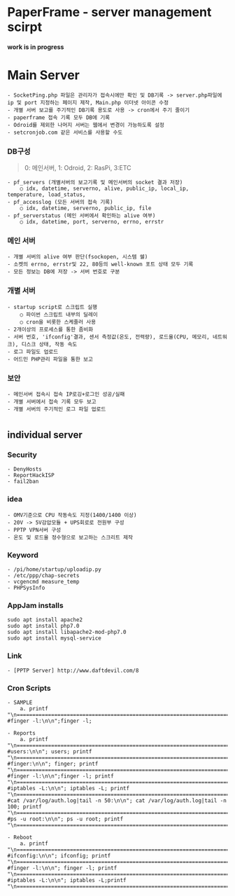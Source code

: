 # PaperFrame - server management scirpt

#### work is in progress

#

# Main Server
	- SocketPing.php 파일은 관리자가 접속시에만 확인 및 DB기록 -> server.php파일에 ip 및 port 지정하는 페이지 제작, Main.php 이더넷 아이콘 수정
	- 개별 서버 보고를 주기적인 DB기록 용도로 사용 -> cron에서 주기 줄이기
	- paperframe 접속 기록 모두 DB에 기록
	- Odroid를 제외한 나머지 서버는 웹에서 변경이 가능하도록 설정
	- setcronjob.com 같은 서비스를 사용할 수도

### DB구성
> 0: 메인서버, 1: Odroid, 2: RasPi, 3:ETC

	- pf_servers (개별서버의 보고기록 및 메인서버의 socket 결과 저장)
		○ idx, datetime, serverno, alive, public_ip, local_ip, temperature, load_status, 
	- pf_accesslog (모든 서버의 접속 기록)
		○ idx, datetime, serverno, public_ip, file
	- pf_serverstatus (메인 서버에서 확인하는 alive 여부)
		○ idx, datetime, port, serverno, errno, errstr

### 메인 서버
	- 개별 서버의 alive 여부 판단(fsockopen, 시스템 쉘)
	- 소켓의 errno, errstr및 22, 80등의 well-known 포트 상태 모두 기록
	- 모든 정보는 DB에 저장 -> 서버 번호로 구분

### 개별 서버
	- startup script로 스크립트 실행
		○ 파이썬 스크립트 내부의 딜레이
		○ cron을 비롯한 스케줄러 사용
	- 2개이상의 프로세스를 통한 좀비화
	- 서버 번호, 'ifconfig'결과, 센서 측정값(온도, 전력량), 로드율(CPU, 메모리, 네트워크), 디스크 상태, 작동 속도
	- 로그 파일도 업로드
	- 어드민 PHP관리 파일을 통한 보고

### 보안
	- 메인서버 접속시 접속 IP로깅+로그인 성공/실패
	- 개별 서버에서 접속 기록 모두 보고
	- 개별 서버의 주기적인 로그 파일 업로드

#

## individual server

### Security
	- DenyHosts
	- ReportHackISP
	- fail2ban

### idea
	- OMV기준으로 CPU 작동속도 지정(1400/1400 이상)
	- 20V -> 5V감압모듈 + UPS회로로 전원부 구성
	- PPTP VPN서버 구성
	- 온도 및 로드율 정수형으로 보고하는 스크리트 제작
	
### Keyword
	- /pi/home/startup/uploadip.py
	- /etc/ppp/chap-secrets
	- vcgencmd measure_temp
	- PHPSysInfo

### AppJam installs
	sudo apt install apache2
	sudo apt install php7.0
	sudo apt install libapache2-mod-php7.0
	sudo apt install mysql-service
	
### Link
	- [PPTP Server] http://www.daftdevil.com/8

### Cron Scripts
	- SAMPLE
		a. printf "\n===============================================================================\n #finger -l:\n\n";finger -l;

	- Reports
		a. printf "\n===============================================================================\n #users:\n\n"; users; printf "\n===============================================================================\n #finger:\n\n"; finger; printf "\n===============================================================================\n #finger -l:\n\n";finger -l; printf "\n===============================================================================\n #iptables -L:\n\n"; iptables -L; printf "\n===============================================================================\n #cat /var/log/auth.log|tail -n 50:\n\n"; cat /var/log/auth.log|tail -n 100; printf "\n===============================================================================\n #ps -u root:\n\n"; ps -u root; printf "\n===============================================================================\n\n";

	- Reboot
		a. printf "\n===============================================================================\n #ifconfig:\n\n"; ifconfig; printf "\n===============================================================================\n #finger -l:\n\n"; finger -l; printf "\n===============================================================================\n #iptables -L:\n\n"; iptables -L;printf "\n===============================================================================\n\n";

